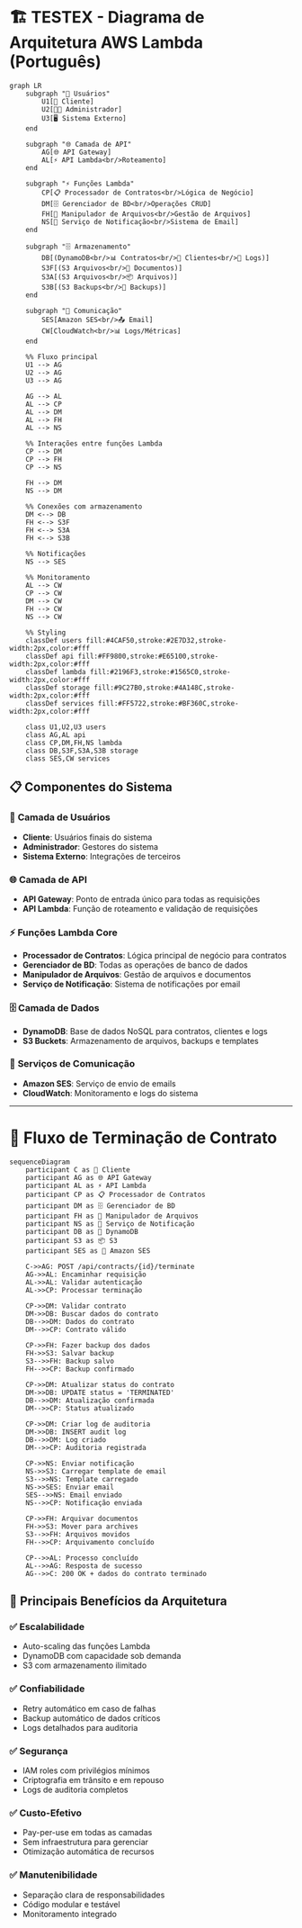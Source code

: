 # 🏗️ TESTEX - Diagrama de Arquitetura AWS Lambda (Português)

```mermaid
graph LR
    subgraph "👥 Usuários"
        U1[👤 Cliente]
        U2[👨‍💼 Administrador]
        U3[🖥️ Sistema Externo]
    end
    
    subgraph "🌐 Camada de API"
        AG[🌐 API Gateway]
        AL[⚡ API Lambda<br/>Roteamento]
    end
    
    subgraph "⚡ Funções Lambda"
        CP[📋 Processador de Contratos<br/>Lógica de Negócio]
        DM[🗄️ Gerenciador de BD<br/>Operações CRUD]
        FH[📁 Manipulador de Arquivos<br/>Gestão de Arquivos]
        NS[📧 Serviço de Notificação<br/>Sistema de Email]
    end
    
    subgraph "🗄️ Armazenamento"
        DB[(DynamoDB<br/>📊 Contratos<br/>👥 Clientes<br/>📝 Logs)]
        S3F[(S3 Arquivos<br/>📄 Documentos)]
        S3A[(S3 Arquivos<br/>📦 Arquivos)]
        S3B[(S3 Backups<br/>💾 Backups)]
    end
    
    subgraph "📧 Comunicação"
        SES[Amazon SES<br/>📤 Email]
        CW[CloudWatch<br/>📊 Logs/Métricas]
    end
    
    %% Fluxo principal
    U1 --> AG
    U2 --> AG
    U3 --> AG
    
    AG --> AL
    AL --> CP
    AL --> DM
    AL --> FH
    AL --> NS
    
    %% Interações entre funções Lambda
    CP --> DM
    CP --> FH
    CP --> NS
    
    FH --> DM
    NS --> DM
    
    %% Conexões com armazenamento
    DM <--> DB
    FH <--> S3F
    FH <--> S3A
    FH <--> S3B
    
    %% Notificações
    NS --> SES
    
    %% Monitoramento
    AL --> CW
    CP --> CW
    DM --> CW
    FH --> CW
    NS --> CW
    
    %% Styling
    classDef users fill:#4CAF50,stroke:#2E7D32,stroke-width:2px,color:#fff
    classDef api fill:#FF9800,stroke:#E65100,stroke-width:2px,color:#fff
    classDef lambda fill:#2196F3,stroke:#1565C0,stroke-width:2px,color:#fff
    classDef storage fill:#9C27B0,stroke:#4A148C,stroke-width:2px,color:#fff
    classDef services fill:#FF5722,stroke:#BF360C,stroke-width:2px,color:#fff
    
    class U1,U2,U3 users
    class AG,AL api
    class CP,DM,FH,NS lambda
    class DB,S3F,S3A,S3B storage
    class SES,CW services
```

## 📋 Componentes do Sistema

### 👥 **Camada de Usuários**

- **Cliente**: Usuários finais do sistema
- **Administrador**: Gestores do sistema
- **Sistema Externo**: Integrações de terceiros

### 🌐 **Camada de API**

- **API Gateway**: Ponto de entrada único para todas as requisições
- **API Lambda**: Função de roteamento e validação de requisições

### ⚡ **Funções Lambda Core**

- **Processador de Contratos**: Lógica principal de negócio para contratos
- **Gerenciador de BD**: Todas as operações de banco de dados
- **Manipulador de Arquivos**: Gestão de arquivos e documentos
- **Serviço de Notificação**: Sistema de notificações por email

### 🗄️ **Camada de Dados**

- **DynamoDB**: Base de dados NoSQL para contratos, clientes e logs
- **S3 Buckets**: Armazenamento de arquivos, backups e templates

### 📧 **Serviços de Comunicação**

- **Amazon SES**: Serviço de envio de emails
- **CloudWatch**: Monitoramento e logs do sistema

---

# 🔄 Fluxo de Terminação de Contrato

```mermaid
sequenceDiagram
    participant C as 👤 Cliente
    participant AG as 🌐 API Gateway
    participant AL as ⚡ API Lambda
    participant CP as 📋 Processador de Contratos
    participant DM as 🗄️ Gerenciador de BD
    participant FH as 📁 Manipulador de Arquivos
    participant NS as 📧 Serviço de Notificação
    participant DB as 💾 DynamoDB
    participant S3 as 📦 S3
    participant SES as 📧 Amazon SES
    
    C->>AG: POST /api/contracts/{id}/terminate
    AG->>AL: Encaminhar requisição
    AL->>AL: Validar autenticação
    AL->>CP: Processar terminação
    
    CP->>DM: Validar contrato
    DM->>DB: Buscar dados do contrato
    DB-->>DM: Dados do contrato
    DM-->>CP: Contrato válido
    
    CP->>FH: Fazer backup dos dados
    FH->>S3: Salvar backup
    S3-->>FH: Backup salvo
    FH-->>CP: Backup confirmado
    
    CP->>DM: Atualizar status do contrato
    DM->>DB: UPDATE status = 'TERMINATED'
    DB-->>DM: Atualização confirmada
    DM-->>CP: Status atualizado
    
    CP->>DM: Criar log de auditoria
    DM->>DB: INSERT audit log
    DB-->>DM: Log criado
    DM-->>CP: Auditoria registrada
    
    CP->>NS: Enviar notificação
    NS->>S3: Carregar template de email
    S3-->>NS: Template carregado
    NS->>SES: Enviar email
    SES-->>NS: Email enviado
    NS-->>CP: Notificação enviada
    
    CP->>FH: Arquivar documentos
    FH->>S3: Mover para archives
    S3-->>FH: Arquivos movidos
    FH-->>CP: Arquivamento concluído
    
    CP-->>AL: Processo concluído
    AL-->>AG: Resposta de sucesso
    AG-->>C: 200 OK + dados do contrato terminado
```

## 🎯 **Principais Benefícios da Arquitetura**

### ✅ **Escalabilidade**

- Auto-scaling das funções Lambda
- DynamoDB com capacidade sob demanda
- S3 com armazenamento ilimitado

### ✅ **Confiabilidade**

- Retry automático em caso de falhas
- Backup automático de dados críticos
- Logs detalhados para auditoria

### ✅ **Segurança**

- IAM roles com privilégios mínimos
- Criptografia em trânsito e em repouso
- Logs de auditoria completos

### ✅ **Custo-Efetivo**

- Pay-per-use em todas as camadas
- Sem infraestrutura para gerenciar  
- Otimização automática de recursos

### ✅ **Manutenibilidade**

- Separação clara de responsabilidades
- Código modular e testável
- Monitoramento integrado